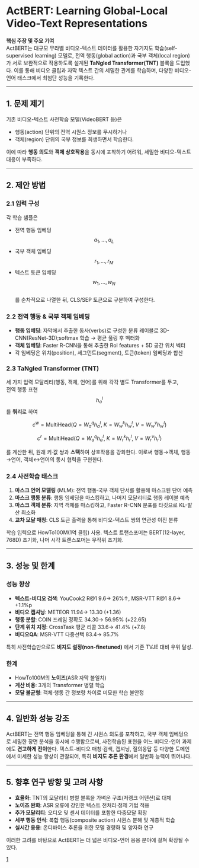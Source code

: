 # ActBERT: Learning Global-Local Video-Text Representations

**핵심 주장 및 주요 기여**  
ActBERT는 대규모 무라벨 비디오-텍스트 데이터를 활용한 자기지도 학습(self-supervised learning) 모델로, 전역 행동(global action)과 국부 객체(local region)가 서로 보완적으로 작용하도록 설계된 **TaNgled Transformer(TNT)** 블록을 도입했다. 이를 통해 비디오 클립과 자막 텍스트 간의 세밀한 관계를 학습하며, 다양한 비디오-언어 태스크에서 최첨단 성능을 기록한다.

***

## 1. 문제 제기  
기존 비디오-텍스트 사전학습 모델(VideoBERT 등)은  
- 행동(action) 단위의 전역 시퀀스 정보를 무시하거나  
- 객체(region) 단위의 국부 정보를 희생하면서 학습한다.  

이에 따라 **행동 의도**와 **객체 상호작용**을 동시에 포착하기 어려워, 세밀한 비디오-텍스트 대응이 부족하다.

***

## 2. 제안 방법

### 2.1 입력 구성  
각 학습 샘플은  
- 전역 행동 임베딩 $$a_1, \dots, a_L$$  
- 국부 객체 임베딩 $$r_1, \dots, r_M$$  
- 텍스트 토큰 임베딩 $$w_1, \dots, w_N$$  
를 순차적으로 나열한 뒤, CLS/SEP 토큰으로 구분하여 구성한다.

### 2.2 전역 행동 & 국부 객체 임베딩  
- **행동 임베딩**: 자막에서 추출한 동사(verbs)로 구성한 분류 레이블로 3D-CNN(ResNet-3D)\;softmax 학습 → 평균 풀링 후 벡터화  
- **객체 임베딩**: Faster R-CNN을 통해 추출한 RoI features + 5D 공간 위치 벡터  
- 각 임베딩은 위치(position), 세그먼트(segment), 토큰(token) 임베딩과 합산

### 2.3 TaNgled Transformer (TNT)  
세 가지 입력 모달리티(행동, 객체, 언어)를 위해 각각 별도 Transformer를 두고,  
전역 행동 표현 $$h^l_a$$를 **쿼리**로 하여  

$$
c^w = \mathrm{MultiHead}\bigl(Q=W^q_a h^l_a,\;K=W^k_w h^l_w,\;V=W^v_w h^l_w\bigr)
$$

$$
c^r = \mathrm{MultiHead}\bigl(Q=W^q_a h^l_a,\;K=W^k_r h^l_r,\;V=W^v_r h^l_r\bigr)
$$

를 계산한 뒤, 원래 키·값 쌍과 **스택**하여 상호작용을 강화한다. 이로써 행동→객체, 행동→언어, 객체↔언어의 동시 협력을 구현한다.

### 2.4 사전학습 태스크  
1. **마스크 언어 모델링** (MLM): 전역 행동·국부 객체 단서를 활용해 마스크된 단어 예측  
2. **마스크 행동 분류**: 행동 임베딩을 마스킹하고, 나머지 모달리티로 행동 레이블 예측  
3. **마스크 객체 분류**: 지역 객체를 마스킹하고, Faster R-CNN 분포를 타깃으로 KL-발산 최소화  
4. **교차 모달 매칭**: CLS 토큰 출력을 통해 비디오-텍스트 쌍의 연관성 이진 분류  

학습 입력으로 HowTo100M(1억 클립) 사용. 텍스트 트랜스포머는 BERT(12-layer, 768D) 초기화, 나머 시각 트랜스포머는 무작위 초기화.

***

## 3. 성능 및 한계

### 성능 향상  
- **텍스트-비디오 검색**: YouCook2 R@1 9.6→ 26%↑, MSR-VTT R@1 8.6→ +1.1%p  
- **비디오 캡셔닝**: METEOR 11.94→ 13.30 (+1.36)  
- **행동 분할**: COIN 프레임 정확도 34.30→ 56.95% (+22.65)  
- **단계 위치 지정**: CrossTask 평균 리콜 33.6→ 41.4% (+7.8)  
- **비디오QA**: MSR-VTT 다중선택 83.4→ 85.7%  

특히 사전학습만으로도 **비지도 설정(non-finetuned)** 에서 기존 TVJE 대비 우위 달성.

### 한계  
- HowTo100M의 **노이즈**(ASR 자막 불일치)  
- **계산 비용**: 3개의 Transformer 병렬 학습  
- **모달 불균형**: 객체·행동 간 정보량 차이로 미묘한 학습 불안정

***

## 4. 일반화 성능 강조  
ActBERT는 전역 행동 임베딩을 통해 긴 시퀀스 의도를 포착하고, 국부 객체 임베딩으로 세밀한 장면 분석을 동시에 수행함으로써, 사전학습된 표현을 어느 비디오-언어 과제에도 **견고하게 전이**한다. 텍스트-비디오 매칭·검색, 캡셔닝, 질의응답 등 다양한 도메인에서 미세한 성능 향상이 관찰되어, 특히 **비지도 추론 환경**에서 일반화 능력이 뛰어나다.

***

## 5. 향후 연구 방향 및 고려 사항  
- **효율화**: TNT의 모달리티 병렬 블록을 가벼운 구조(저랭크 어텐션)로 대체  
- **노이즈 완화**: ASR 오류에 강인한 텍스트 전처리·정제 기법 적용  
- **추가 모달리티**: 오디오 및 센서 데이터를 포함한 다중모달 확장  
- **세부 행동 인식**: 복합 행동(composite action) 시퀀스 분해 및 계층적 학습  
- **실시간 응용**: 온디바이스 추론을 위한 모델 경량화 및 양자화 연구  

이러한 고려를 바탕으로 ActBERT는 더 넓은 비디오-언어 응용 분야에 걸쳐 확장될 수 있다.

[1](https://ppl-ai-file-upload.s3.amazonaws.com/web/direct-files/attachments/65988149/b32a52dd-0674-448f-b5a5-dba9a17e483b/2011.07231v1.pdf)
